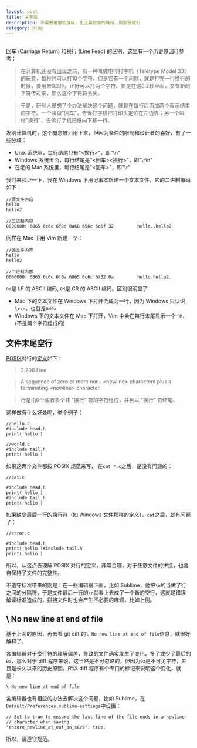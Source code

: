 ```yaml
---
layout: post
title: 关于我
description: 不需要奢靡的放纵，也无需寂寞的等待，刚刚好就行
category: blog
---
```


## 

回车 (Carriage Return) 和换行 (Line Feed) 的区别，[这里](http://stackoverflow.com/questions/1761051/difference-between-n-and-r)有一个历史原因可参考：

> 在计算机还没有出现之前，有一种叫做电传打字机（Teletype Model 33）的玩意，每秒钟可以打10个字符。但是它有一个问题，就是打完一行换行的时候，要用去0.2秒，正好可以打两个字符。要是在这0.2秒里面，又有新的字符传过来，那么这个字符将丢失。

> 于是，研制人员想了个办法解决这个问题，就是在每行后面加两个表示结束的字符。一个叫做"回车"，告诉打字机把打印头定位在左边界；另一个叫做"换行"，告诉打字机把纸向下移一行。

发明计算机时，这个概念被沿用下来，但因为条件的限制和设计者的喜好，有了一些分歧：

- Unix 系统里，每行结尾只有"<换行>"，即"\n"
- Windows 系统里面，每行结尾是"<回车><换行>"，即"\r\n"
- 在老的 Mac 系统里，每行结尾是"<回车>"，即"\r"

我们来验证一下，我在 Windows 下用记事本新建一个文本文件，它的二进制编码如下：

    //源文件内容
    hello
    hello2

    //二进制内容
    0000000: 6865 6c6c 6f0d 0a68 656c 6c6f 32         hello..hello2

同样在 Mac 下用 Vim 新建一个：

    //源文件内容
    hello
    hello2

    //二进制内容
    0000000: 6865 6c6c 6f0a 6865 6c6c 6f32 0a         hello.hello2.

`0a`是 LF 的 ASCII 编码, `0d`是 CR 的 ASCII 编码。区别很明显了

- Mac 下的文本文件在 Windows 下打开会成为一行，因为 Windows 只认识`\r\n`，也就是`0d0a`
- Windows 下的文本文件在 Mac 下打开，Vim 中会在每行末尾显示一个 `^M`，(不是两个字符组成的)

## 文件末尾空行

[POSIX](https://zh.wikipedia.org/zh-sg/POSIX)对行的[定义](http://pubs.opengroup.org/onlinepubs/9699919799/basedefs/V1_chap03.html#tag_03_206)如下：

  > 3.206 Line

  > A sequence of zero or more non- <newline\> characters plus a terminating <newline\> character.

  > 行是由0个或者多个非 "换行" 符的字符组成，并且以 "换行" 符结尾。

这样做有什么好处呢，举个例子：

    //hello.c
    #include head.h
    print('hello')

    //world.c
    #include tail.h
    print('hello')

如果这两个文件都按 POSIX 规范来写， 在`cat *.c`之后，是没有问题的：

    //cat.c

    #include head.h
    print('hello')
    #include tail.h
    print('hello')

如果缺少最后一行的换行符（如 Windows 文件那样的定义），`cat`之后，就有问题了：

    //error.c

    #include head.h
    print('hello')#include tail.h
    print('hello')

所以，从这点去理解 POSIX 对行的定义，非常合理，对于任意文件的拼接，也各自保持了文件的完整性。

不遵守标准带来的则是：在一些编辑器下面，比如 Sublime，他把`\n`的当做了行之间的分隔符，于是文件最后一行的`\n`就看上去成了一个新的空行，这就是错误解读标准造成的，拼接文件时也会产生不必要的麻烦，比如上例。

## \ No new line at end of file

基于上面的原因，再去看 git diff 的`\ No new line at end of file`信息，就很好解释了。

各编辑器对于换行符的理解偏差，导致的文件确实发生了变化，多了或少了最后的`0a`，那么对于 diff 程序来说，这当然是不可忽略的，但因为`0a`是不可见字符，并且是长久以来的历史原因，所以 diff 程序有个专门的标记来说明这个变化，就是：

`\ No new line at end of file`

各编辑器也有相应的办法去解决这个问题，比如 Sublime，在`Default/Preferences.sublime-settings`中设置：

    // Set to true to ensure the last line of the file ends in a newline
    // character when saving
    "ensure_newline_at_eof_on_save": true,

所以，请遵守规范。

[BeiYuu]:    http://beiyuu.com  "BeiYuu"

